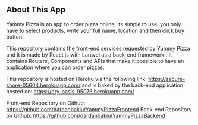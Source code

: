 ## About This App

Yammy Pizza is an app to order pizza online, its simple to use, you only have to 
select products, write your full name, location and then click buy button.


This repository contains the front-end services requested by Yummy Pizza and it is made by React js
with Laravel as a back-end framework .
It contains Routers, Components and APIs that make it possible to have 
an application where you can order pizzas.

This repository is hosted on Heroku via the following link: https://secure-shore-05604.herokuapp.com/
and is baked by the back-end application hosted on: https://dry-oasis-95076.herokuapp.com/

Front-end Repository on Github: https://github.com/dardanbakiu/YammyPizzaFrontend 
Back-end Repository on Github: https://github.com/dardanbakiu/YammyPizzaBackend